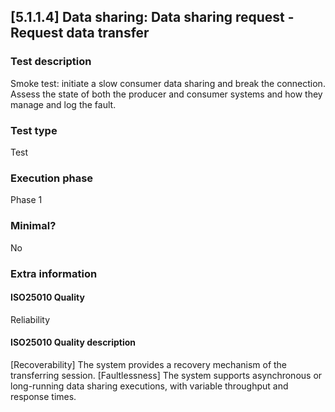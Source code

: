 
## [5.1.1.4] Data sharing: Data sharing request - Request data transfer
 
### Test description
Smoke test: initiate a slow consumer data sharing and break the connection. Assess the state of both the producer and consumer systems and how they manage and log the fault.
 
### Test type
Test
 
### Execution phase
Phase 1
 
### Minimal?
No
 
### Extra information
#### ISO25010 Quality
Reliability
#### ISO25010 Quality description
[Recoverability] The system provides a recovery mechanism of the transferring session.
[Faultlessness] The system supports asynchronous or long-running data sharing executions, with variable throughput and response times. 
    